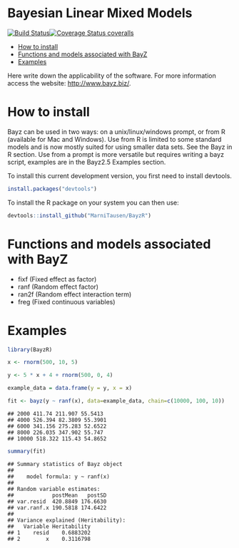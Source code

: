
Bayesian Linear Mixed Models
============================

[![Build Status](https://travis-ci.org/MarniTausen/BayzR.svg?branch=master)](https://travis-ci.org/MarniTausen/BayzR)[![Coverage Status coveralls](https://coveralls.io/repos/github/MarniTausen/BayzR/badge.svg?branch=master)](https://coveralls.io/github/MarniTausen/BayzR?branch=master)

-   [How to install](#how-to-install)
-   [Functions and models associated with BayZ](#functions-and-models-associated-with-bayz)
-   [Examples](#examples)

Here write down the applicability of the software. For more information access the website: <http://www.bayz.biz/>.

How to install
==============

Bayz can be used in two ways: on a unix/linux/windows prompt, or from R (available for Mac and Windows). Use from R is limited to some standard models and is now mostly suited for using smaller data sets. See the Bayz in R section. Use from a prompt is more versatile but requires writing a bayz script, examples are in the Bayz2.5 Examples section.

To install this current development version, you first need to install devtools.

``` r
install.packages("devtools")
```

To install the R package on your system you can then use:

``` r
devtools::install_github("MarniTausen/BayzR")
```

Functions and models associated with BayZ
=========================================

-   fixf (Fixed effect as factor)
-   ranf (Random effect factor)
-   ran2f (Random effect interaction term)
-   freg (Fixed continuous variables)

Examples
========

``` r
library(BayzR)

x <- rnorm(500, 10, 5)

y <- 5 * x + 4 + rnorm(500, 0, 4)

example_data = data.frame(y = y, x = x)

fit <- bayz(y ~ ranf(x), data=example_data, chain=c(10000, 100, 10))
```

    ## 2000 411.74 211.907 55.5413 
    ## 4000 526.394 82.3809 55.3901 
    ## 6000 341.156 275.283 52.6522 
    ## 8000 226.035 347.902 55.747 
    ## 10000 518.322 115.43 54.8652

``` r
summary(fit)
```

    ## Summary statistics of Bayz object
    ## 
    ##    model formula: y ~ ranf(x) 
    ## 
    ## Random variable estimates:
    ##            postMean   postSD
    ## var.resid  420.8849 176.6630
    ## var.ranf.x 190.5818 174.6422
    ## 
    ## Variance explained (Heritability):
    ##   Variable Heritability
    ## 1    resid    0.6883202
    ## 2        x    0.3116798
